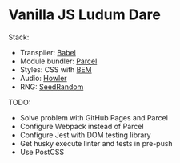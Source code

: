 # Vanilla JS Ludum Dare

Stack:

- Transpiler: [Babel](https://babeljs.io/)
- Module bundler: [Parcel](https://parceljs.org/)
- Styles: CSS with [BEM](http://getbem.com/introduction/)
- Audio: [Howler](https://howlerjs.com/)
- RNG: [SeedRandom](https://github.com/davidbau/seedrandom)

TODO:

- Solve problem with GitHub Pages and Parcel
- Configure Webpack instead of Parcel
- Configure Jest with DOM testing library
- Get husky execute linter and tests in pre-push
- Use PostCSS

